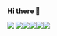 ### Hi there 👋

<!--
**woongwhee/woongwhee** is a ✨ _special_ ✨ repository because its `README.md` (this file) appears on your GitHub profile.

Here are some ideas to get you started:

- 🔭 I’m currently working on ...
- 🌱 I’m currently learning ...
- 👯 I’m looking to collaborate on ...
- 🤔 I’m looking for help with ...
- 💬 Ask me about ...
- 📫 How to reach me: ...
- 😄 Pronouns: ...
- ⚡ Fun fact: ...
-->

<img src="https://img.shields.io/badge/Java-007396?style=flat-square&amp;logo=Java&amp;logoColor=white"> <img src="https://img.shields.io/badge/HTML5-E34F26?style=flat-square&amp;logo=HTML5&amp;logoColor=white"><img src="https://img.shields.io/badge/CSS3-1572B6?style=flat-square&amp;logo=CSS3&amp;logoColor=white"><img src="https://img.shields.io/badge/Javascript-F7DF1E?style=flat-square&amp;logo=Javascript&amp;logoColor=black"><img src="https://img.shields.io/badge/Spring-6DB33F?style=flat-square&amp;logo=Spring&amp;logoColor=white"><img src="https://img.shields.io/badge/Github-181717?style=flat-square&amp;logo=Github&amp;logoColor=white">
